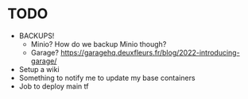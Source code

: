 # TODO

- BACKUPS!
  - Minio? How do we backup Minio though?
  - Garage? https://garagehq.deuxfleurs.fr/blog/2022-introducing-garage/
- Setup a wiki
- Something to notify me to update my base containers
- Job to deploy main tf
